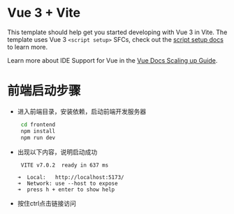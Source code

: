 # Vue 3 + Vite

This template should help get you started developing with Vue 3 in Vite. The template uses Vue 3 `<script setup>` SFCs, check out the [script setup docs](https://v3.vuejs.org/api/sfc-script-setup.html#sfc-script-setup) to learn more.

Learn more about IDE Support for Vue in the [Vue Docs Scaling up Guide](https://vuejs.org/guide/scaling-up/tooling.html#ide-support).

# 前端启动步骤
- 进入前端目录，安装依赖，启动前端开发服务器
   ```bash
    cd frontend
    npm install
    npm run dev
    ```
- 出现以下内容，说明启动成功
  ```
   VITE v7.0.2  ready in 637 ms

  ➜  Local:   http://localhost:5173/
  ➜  Network: use --host to expose
  ➜  press h + enter to show help
  ```
- 按住ctrl点击链接访问